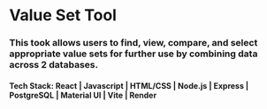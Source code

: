<h1>Value Set Tool</h1>

<h3>This took allows users to find, view, compare, and select appropriate value sets for further use by combining data across 2 databases.</h3>

<h4>Tech Stack: React | Javascript | HTML/CSS | Node.js | Express | PostgreSQL | Material UI | Vite | Render</h4>
